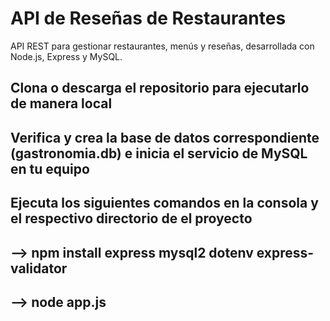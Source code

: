 # API de Reseñas de Restaurantes 
API REST para gestionar restaurantes, menús y reseñas, desarrollada con Node.js, Express y MySQL.

## Clona o descarga el repositorio para ejecutarlo de manera local

## Verifica y crea la base de datos correspondiente (gastronomia.db) e inicia el servicio de MySQL en tu equipo

## Ejecuta los siguientes comandos en la consola y el respectivo directorio de el proyecto

## --> npm install express mysql2 dotenv express-validator
## --> node app.js




